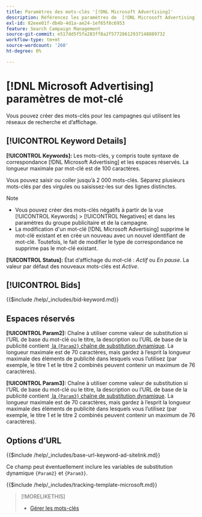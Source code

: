 ```yaml
---
title: Paramètres des mots-clés '[!DNL Microsoft Advertising]'
description: Référencez les paramètres de  [!DNL Microsoft Advertising] mots-clés.
exl-id: 82eee01f-db4b-4d1a-ae24-1ef65f8c6953
feature: Search Campaign Management
source-git-commit: e517dd5f5fa283ff8a2f57728612937148889732
workflow-type: tm+mt
source-wordcount: '260'
ht-degree: 0%

---
```


# [!DNL Microsoft Advertising] paramètres de mot-clé

Vous pouvez créer des mots-clés pour les campagnes qui utilisent les réseaux de recherche et d’affichage.

## [!UICONTROL Keyword Details]

**[!UICONTROL Keywords]:** Les mots-clés, y compris toute syntaxe de correspondance [!DNL Microsoft Advertising] et les espaces réservés. La longueur maximale par mot-clé est de 100 caractères.

Vous pouvez saisir ou coller jusqu’à 2 000 mots-clés. Séparez plusieurs mots-clés par des virgules ou saisissez-les sur des lignes distinctes.

>[!NOTE]
>
>* Vous pouvez créer des mots-clés négatifs à partir de la vue [!UICONTROL Keywords] > [!UICONTROL Negatives] et dans les paramètres du groupe publicitaire et de la campagne.
>* La modification d&#39;un mot-clé [!DNL Microsoft Advertising] supprime le mot-clé existant et en crée un nouveau avec un nouvel identifiant de mot-clé. Toutefois, le fait de modifier le type de correspondance ne supprime pas le mot-clé existant.

**[!UICONTROL Status]:** État d’affichage du mot-clé : *Actif* ou *En pause*. La valeur par défaut des nouveaux mots-clés est *Active*.

## [!UICONTROL Bids]

<!-- **[!UICONTROL Bid]:** -->

{{$include /help/_includes/bid-keyword.md}}

## Espaces réservés

**[!UICONTROL Param2]:** Chaîne à utiliser comme valeur de substitution si l’URL de base du mot-clé ou le titre, la description ou l’URL de base de la publicité contient [&#x200B; la `{Param2}` chaîne de substitution dynamique](https://help.bingads.microsoft.com/#apex/3/en/53079/0). La longueur maximale est de 70 caractères, mais gardez à l’esprit la longueur maximale des éléments de publicité dans lesquels vous l’utilisez (par exemple, le titre 1 et le titre 2 combinés peuvent contenir un maximum de 76 caractères).

**[!UICONTROL Param3]:** Chaîne à utiliser comme valeur de substitution si l’URL de base du mot-clé ou le titre, la description ou l’URL de base de la publicité contient [&#x200B; la `{Param3}` chaîne de substitution dynamique](https://help.bingads.microsoft.com/#apex/3/en/53079/0). La longueur maximale est de 70 caractères, mais gardez à l’esprit la longueur maximale des éléments de publicité dans lesquels vous l’utilisez (par exemple, le titre 1 et le titre 2 combinés peuvent contenir un maximum de 76 caractères).

## Options d’URL

<!-- **[!UICONTROL Base URl]:** -->

{{$include /help/_includes/base-url-keyword-ad-sitelink.md}}

Ce champ peut éventuellement inclure les variables de substitution dynamique `{Param2}` et `{Param3}`.

<!-- **[!UICONTROL Tracking Template]:** -->

{{$include /help/_includes/tracking-template-microsoft.md}}

>[!MORELIKETHIS]
>
>* [Gérer les mots-clés](/help/search-social-commerce/campaign-management/campaigns/keyword-manage.md)
